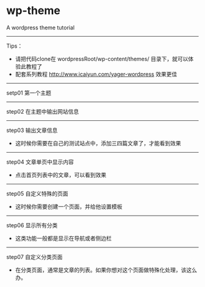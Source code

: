 wp-theme
========

A wordpress theme tutorial

--------
Tips：
 - 请把代码clone在 wordpressRoot/wp-content/themes/ 目录下，就可以体验此教程了
 - 配套系列教程 http://www.icaiyun.com/yager-wordpress 效果更佳

--------

setp01 第一个主题

--------

step02 在主题中输出网站信息
    
--------

step03 输出文章信息
 - 这时候你需要在自己的测试站点中，添加三四篇文章了，才能看到效果

--------

step04 文章单页中显示内容
 - 点击首页列表中的文章，可以看到效果

--------

step05 自定义特殊的页面
 - 这时候你需要创建一个页面，并给他设置模板

--------

step06 显示所有分类
 - 这类功能一般都是显示在导航或者侧边栏
 
--------

step07 自定义分类页面
 - 在分类页面，通常是文章的列表。如果你想对这个页面做特殊化处理，该这么办。